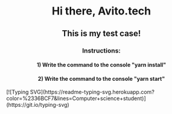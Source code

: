 <h1 align="center">Hi there, Avito.tech</h1>
<h2 align="center">This is my test case!</h3>
<h3 align="center">Instructions:</h3>
<h4 align="center">1) Write the command to the console "yarn install"</h3>
<h4 align="center">2) Write the command to the console "yarn start"</h3>
[![Typing SVG](https://readme-typing-svg.herokuapp.com?color=%2336BCF7&lines=Computer+science+student)](https://git.io/typing-svg)
